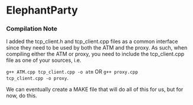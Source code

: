 # ElephantParty

### Compilation Note
I added the tcp_client.h and tcp_client.cpp files as a common interface since they need to be used by both the ATM and the proxy. As such, when compiling either the ATM or proxy, you need to include the tcp_client.cpp file as one of your sources, i.e.

<code>g++ ATM.cpp tcp_client.cpp -o atm</code>
OR
<code>g++ proxy.cpp tcp_client.cpp -o proxy</code>.

We can eventually create a MAKE file that will do all of this for us, but for now, do this.
